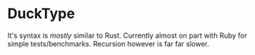 # DuckType

It's syntax is _mostly_ similar to Rust. Currently almost on part with Ruby for simple tests/benchmarks. Recursion however is far far slower.
